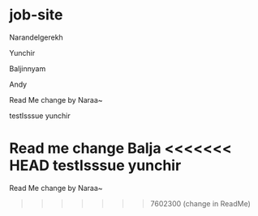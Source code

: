 # job-site

Narandelgerekh

Yunchir

Baljinnyam

Andy

Read Me change by Naraa~

testIsssue yunchir

Read me change Balja
<<<<<<< HEAD
testIsssue yunchir
=======
Read Me change by Naraa~

> > > > > > > 7602300 (change in ReadMe)
